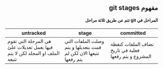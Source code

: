 ## <div dir = rtl > مفهوم git stages  </dir > 

#### <div dir = rtl >  المراحل في  git  تتم عن طريق ثلاثة مراحل  </dir > 

| untracked | stage| committed |
| ----------- | ----------- | ----------|
| هي المرحلة التي تقوم فيها بعمل تعديلات علئ   الملف او المجلد لكن لا يتم تتبعه   | وصلت الملفات التي قمت بتعديلها و يتم تتبعها الان لكن لم يتم رفعها | تضاف الملفات كنقطة فعلية في تاريخ المشروع و يتم رفعها |
